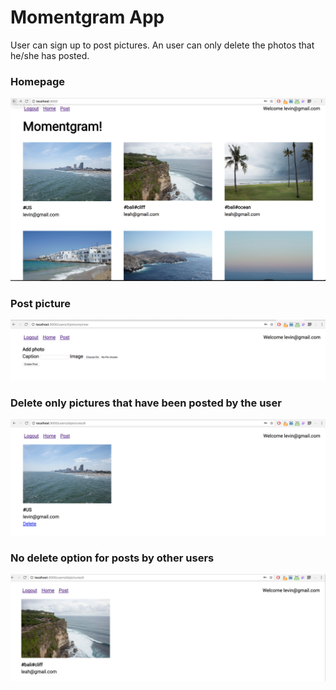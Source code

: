 # Momentgram App

User can sign up to post pictures. An user can only delete the photos that he/she has posted.

### Homepage

![Homepage](/images/homepage.png)

### Post picture

![Post](/images/post_picture.png)

### Delete only pictures that have been posted by the user

![Delete](/images/delete_user_photo.png)

### No delete option for posts by other users

![NoDelete](/images/no_delete_option.png)
